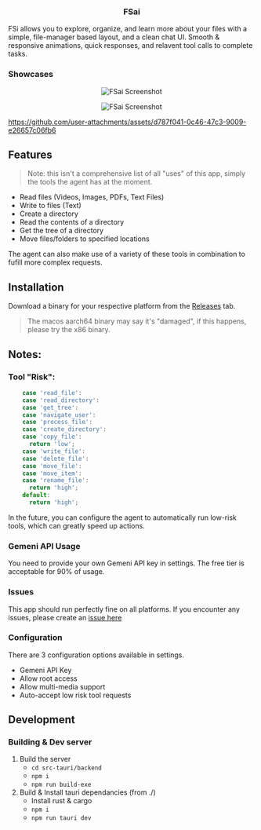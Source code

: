 <h3 align="center">
    <strong>FSai</strong>
</h3>

FSi allows you to explore, organize, and learn more about your files with a simple, file-manager based layout, and a clean chat UI. Smooth & responsive animations, quick responses, and relavent tool calls to complete tasks. 

### Showcases

<p align="center">
    <img src="https://play.maple.music/SMS/uploads/Screenshot%202025-06-27%20170802.png" alt="FSai Screenshot">
</p>


<p align="center">
    <img src="https://play.maple.music/SMS/uploads/Screenshot%202025-06-27%20170908.png" alt="FSai Screenshot">
</p>

https://github.com/user-attachments/assets/d787f041-0c46-47c3-9009-e26657c06fb6

## Features
> Note: this isn't a comprehensive list of all "uses" of this app, simply the tools the agent has at the moment.

- Read files (Videos, Images, PDFs, Text Files)
- Write to files (Text)
- Create a directory
- Read the contents of a directory
- Get the tree of a directory
- Move files/folders to specified locations

The agent can also make use of a variety of these tools in combination to fufill more complex requests.

## Installation

Download a binary for your respective platform from the [Releases](https://github.com/Cattn/FSai/releases/latest) tab.
> The macos aarch64 binary may say it's "damaged", if this happens, please try the x86 binary.

## Notes:

### Tool "Risk":
```js
    case 'read_file':
    case 'read_directory':
    case 'get_tree':
    case 'navigate_user':
    case 'process_file':
    case 'create_directory':
    case 'copy_file':
      return 'low';
    case 'write_file':
    case 'delete_file':
    case 'move_file':
    case 'move_item':
    case 'rename_file':
      return 'high';
    default:
      return 'high';
```
In the future, you can configure the agent to automatically run low-risk tools, which can greatly speed up actions.


### Gemeni API Usage
You need to provide your own Gemeni API key in settings. The free tier is acceptable for 90% of usage. 

### Issues
This app should run perfectly fine on all platforms. If you encounter any issues, please create an [issue here](https://github.com/Cattn/FSai/issues/new)

### Configuration

There are 3 configuration options available in settings. 
- Gemeni API Key
- Allow root access
- Allow multi-media support
- Auto-accept low risk tool requests

## Development 

### Building & Dev server

1. Build the server
    - ``cd src-tauri/backend``
    - ``npm i``
    - ``npm run build-exe``
2. Build & Install tauri dependancies (from ./)
    - Install rust & cargo
    - ``npm i``
    - ``npm run tauri dev``
